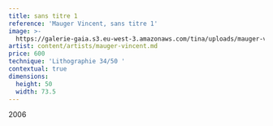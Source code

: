 ```yaml
---
title: sans titre 1
reference: 'Mauger Vincent, sans titre 1'
image: >-
  https://galerie-gaia.s3.eu-west-3.amazonaws.com/tina/uploads/mauger-vincent/galerie-gaia-mauger-vincent-50X75-plaque.jpg
artist: content/artists/mauger-vincent.md
price: 600
technique: 'Lithographie 34/50 '
contextual: true
dimensions:
  height: 50
  width: 73.5
---
```


2006
